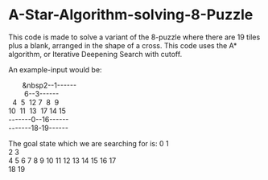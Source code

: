# A-Star-Algorithm-solving-8-Puzzle

This code is made to solve a variant of the 8-puzzle where there are 19 tiles plus a blank, arranged in the shape of a cross.
This code uses the A* algorithm, or Iterative Deepening Search with cutoff.

An example-input would be:

&nbsp;&nbsp;&nbsp;&nbsp;&nbsp;&nbsp;&nbsp;&nbsp2--1------        
&nbsp;&nbsp;&nbsp;&nbsp;&nbsp;&nbsp;&nbsp;&nbsp;6--3------         
&nbsp;&nbsp;4&nbsp;&nbsp;5&nbsp;&nbsp;12 7&nbsp;&nbsp;8&nbsp;&nbsp;9   
 10&nbsp;&nbsp;11&nbsp;&nbsp;13&nbsp;&nbsp;17&nbsp;14&nbsp;15    
-------0--16------        
-------18-19------
      
The goal state which we are searching for is:
0  1      
2  3      
4  5  6  7  8  9
10 11 12 13 14 15
       16 17      
       18 19   
